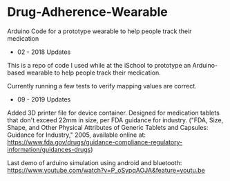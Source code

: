 # Drug-Adherence-Wearable
Arduino Code for a prototype wearable to help people track their medication

 - 02 - 2018 Updates 

This is a repo of code I used while at the iSchool to prototype an Arduino-based wearable to help people track their medication.

Currently running a few tests to verify mapping values are correct.


- 09 - 2019 Updates

Added 3D printer file for device container. Designed for medication tablets that don't exceed 22mm in size, per FDA guidance for industry. ("FDA, Size, Shape, and Other Physical Attributes of Generic Tablets and Capsules: Guidance for Industry," 2005, available online at: https://www.fda.gov/drugs/guidance-compliance-regulatory-information/guidances-drugs)

Last demo of arduino simulation using android and bluetooth: https://www.youtube.com/watch?v=P_oSypqAOJA&feature=youtu.be
